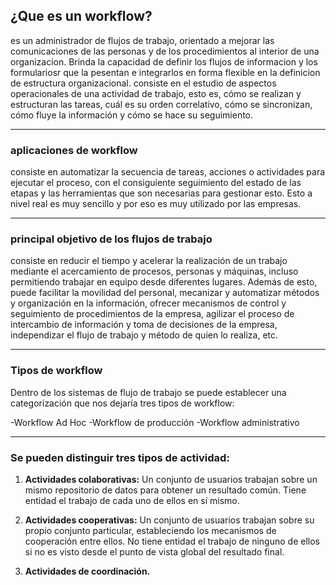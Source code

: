 ## **¿Que es un workflow?**
 es un administrador de flujos de trabajo, orientado a mejorar las comunicaciones de las personas y de los procedimientos al interior de una organizacion. Brinda la capacidad de definir los flujos de informacion y los formulariosr que la pesentan e integrarlos en forma flexible en la definicion de estructura organizacional.
 consiste en el estudio de aspectos operacionales de una actividad de trabajo, esto es, cómo se realizan y estructuran las tareas, cuál es su orden correlativo, cómo se sincronizan, cómo fluye la información y cómo se hace su seguimiento.

___
### **aplicaciones de workflow** 
 consiste en automatizar la secuencia de tareas, acciones o actividades para ejecutar el proceso, con el consiguiente seguimiento del estado de las etapas y las herramientas que son necesarias para gestionar esto. Esto a nivel real es muy sencillo y por eso es muy utilizado por las empresas.

___
### **principal objetivo de los flujos de trabajo**
  consiste en reducir el tiempo y acelerar la realización de un trabajo mediante el acercamiento de procesos, personas y máquinas, incluso permitiendo trabajar en equipo desde diferentes lugares. Además de esto, puede facilitar la movilidad del personal, mecanizar y automatizar métodos y organización en la información, ofrecer mecanismos de control y seguimiento de procedimientos de la empresa, agilizar el proceso de intercambio de información y toma de decisiones de la empresa, independizar el flujo de trabajo y método de quien lo realiza, etc.

___
### **Tipos de workflow**
Dentro de los sistemas de flujo de trabajo se puede establecer una categorización que nos dejaría tres tipos de workflow:

-Workflow Ad Hoc
-Workflow de producción
-Workflow administrativo 

___
### **Se pueden distinguir tres tipos de actividad:**

1. **Actividades colaborativas:** Un conjunto de usuarios trabajan sobre un mismo repositorio de datos para obtener un resultado común. Tiene entidad el trabajo de cada uno de ellos en sí mismo.

2. **Actividades cooperativas:** Un conjunto de usuarios trabajan sobre su propio conjunto particular, estableciendo los mecanismos de cooperación entre ellos. No tiene entidad el trabajo de ninguno de ellos si no es visto desde el punto de vista global del resultado final.

3. **Actividades de coordinación.**



